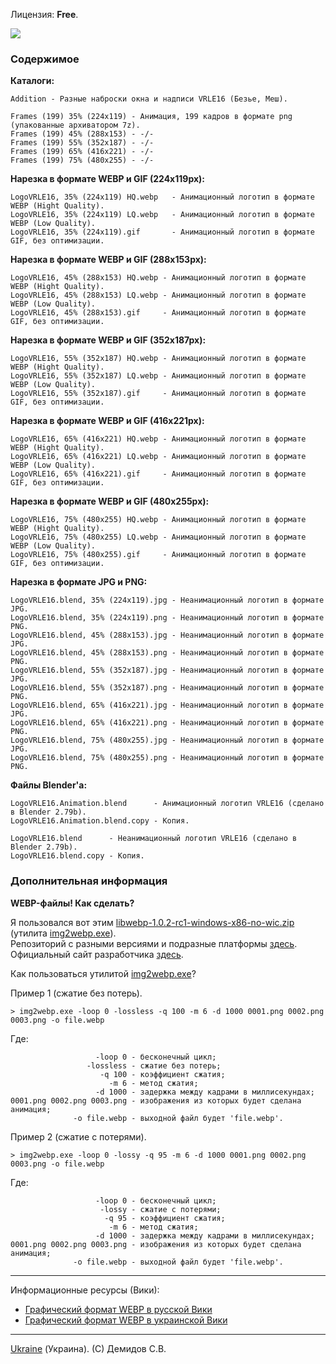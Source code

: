 Лицензия: **Free**.

![](https://github.com/drilnet/blender3d-logovrle8-logovrle16/blob/master/UA.png)

### Содержимое

**Каталоги:**

```
Addition - Разные наброски окна и надписи VRLE16 (Безье, Меш).

Frames (199) 35% (224x119) - Анимация, 199 кадров в формате png (упакованные архиватором 7z).
Frames (199) 45% (288x153) - -/-
Frames (199) 55% (352x187) - -/-
Frames (199) 65% (416x221) - -/-
Frames (199) 75% (480x255) - -/-
```

**Нарезка в формате WEBP и GIF (224x119px):**

```
LogoVRLE16, 35% (224x119) HQ.webp   - Анимационный логотип в формате WEBP (Hight Quality).
LogoVRLE16, 35% (224x119) LQ.webp   - Анимационный логотип в формате WEBP (Low Quality).
LogoVRLE16, 35% (224x119).gif       - Анимационный логотип в формате GIF, без оптимизации.
```

**Нарезка в формате WEBP и GIF (288x153px):**

```
LogoVRLE16, 45% (288x153) HQ.webp - Анимационный логотип в формате WEBP (Hight Quality).
LogoVRLE16, 45% (288x153) LQ.webp - Анимационный логотип в формате WEBP (Low Quality).
LogoVRLE16, 45% (288x153).gif     - Анимационный логотип в формате GIF, без оптимизации.
```

**Нарезка в формате WEBP и GIF (352x187px):**

```
LogoVRLE16, 55% (352x187) HQ.webp - Анимационный логотип в формате WEBP (Hight Quality).
LogoVRLE16, 55% (352x187) LQ.webp - Анимационный логотип в формате WEBP (Low Quality).
LogoVRLE16, 55% (352x187).gif     - Анимационный логотип в формате GIF, без оптимизации.
```

**Нарезка в формате WEBP и GIF (416x221px):**

```
LogoVRLE16, 65% (416x221) HQ.webp - Анимационный логотип в формате WEBP (Hight Quality).
LogoVRLE16, 65% (416x221) LQ.webp - Анимационный логотип в формате WEBP (Low Quality).
LogoVRLE16, 65% (416x221).gif     - Анимационный логотип в формате GIF, без оптимизации.
```

**Нарезка в формате WEBP и GIF (480x255px):**

```
LogoVRLE16, 75% (480x255) HQ.webp - Анимационный логотип в формате WEBP (Hight Quality).
LogoVRLE16, 75% (480x255) LQ.webp - Анимационный логотип в формате WEBP (Low Quality).
LogoVRLE16, 75% (480x255).gif     - Анимационный логотип в формате GIF, без оптимизации.
```

**Нарезка в формате JPG и PNG:**

```
LogoVRLE16.blend, 35% (224x119).jpg - Неанимационный логотип в формате JPG.
LogoVRLE16.blend, 35% (224x119).png - Неанимационный логотип в формате PNG.
LogoVRLE16.blend, 45% (288x153).jpg - Неанимационный логотип в формате JPG.
LogoVRLE16.blend, 45% (288x153).png - Неанимационный логотип в формате PNG.
LogoVRLE16.blend, 55% (352x187).jpg - Неанимационный логотип в формате JPG.
LogoVRLE16.blend, 55% (352x187).png - Неанимационный логотип в формате PNG.
LogoVRLE16.blend, 65% (416x221).jpg - Неанимационный логотип в формате JPG.
LogoVRLE16.blend, 65% (416x221).png - Неанимационный логотип в формате PNG.
LogoVRLE16.blend, 75% (480x255).jpg - Неанимационный логотип в формате JPG.
LogoVRLE16.blend, 75% (480x255).png - Неанимационный логотип в формате PNG.
```

**Файлы Blender'а:**

```
LogoVRLE16.Animation.blend      - Анимационный логотип VRLE16 (сделано в Blender 2.79b).
LogoVRLE16.Animation.blend.copy - Копия.

LogoVRLE16.blend      - Неанимационный логотип VRLE16 (сделано в Blender 2.79b).
LogoVRLE16.blend.copy - Копия.
```
### Дополнительная информация

**WEBP-файлы! Как сделать?**

Я пользовался вот этим [libwebp-1.0.2-rc1-windows-x86-no-wic.zip](https://storage.googleapis.com/downloads.webmproject.org/releases/webp/libwebp-1.0.2-rc1-windows-x86-no-wic.zip) (утилита [img2webp.exe](https://developers.google.com/speed/webp/docs/img2webp)).
<br>
Репозиторий с разными версиями и подразные платформы [здесь](https://storage.googleapis.com/downloads.webmproject.org/releases/webp/index.html).
<br>
Официальный сайт разработчика [здесь](https://developers.google.com/speed/webp/).

Как пользоваться утилитой [img2webp.exe](https://developers.google.com/speed/webp/docs/img2webp)?


Пример 1 (сжатие без потерь).
```
> img2webp.exe -loop 0 -lossless -q 100 -m 6 -d 1000 0001.png 0002.png 0003.png -o file.webp
```

Где:

```
                   -loop 0 - бесконечный цикл;
                 -lossless - сжатие без потерь;
                    -q 100 - коэффициент сжатия;
                      -m 6 - метод сжатия;
                   -d 1000 - задержка между кадрами в миллисекундах;
0001.png 0002.png 0003.png - изображения из которых будет сделана анимация;
              -o file.webp - выходной файл будет 'file.webp'.
```

Пример 2 (сжатие с потерями).
```
> img2webp.exe -loop 0 -lossy -q 95 -m 6 -d 1000 0001.png 0002.png 0003.png -o file.webp
```

Где:

```
                   -loop 0 - бесконечный цикл;
                    -lossy - сжатие с потерями;
                     -q 95 - коэффициент сжатия;
                      -m 6 - метод сжатия;
                   -d 1000 - задержка между кадрами в миллисекундах;
0001.png 0002.png 0003.png - изображения из которых будет сделана анимация;
              -o file.webp - выходной файл будет 'file.webp'.
```

<hr>

Информационные ресурсы (Вики):

* [Графический формат WEBP в русской Вики](https://ru.wikipedia.org/wiki/WebP)
* [Графический формат WEBP в украинской Вики](https://uk.wikipedia.org/wiki/WebP)

<hr>

[Ukraine](https://en.wikipedia.org/wiki/Ukraine) (Украина). (C) Демидов С.В.
